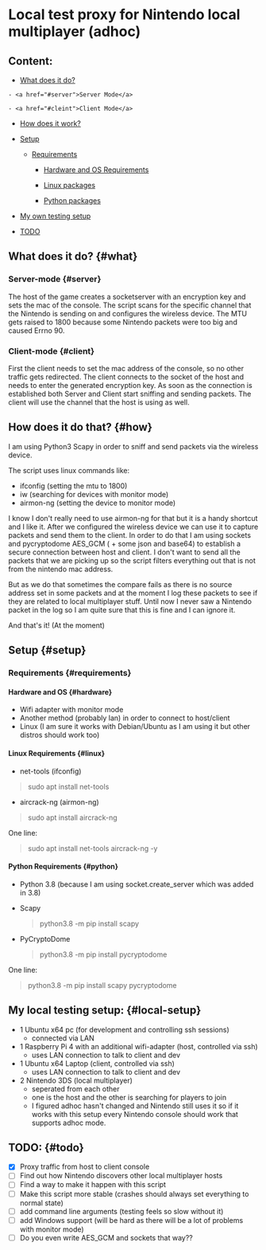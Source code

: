 # Local test proxy for Nintendo local multiplayer (adhoc)

## Content:

  -  <a href="#what">What does it do?</a>
  
    - <a href="#server">Server Mode</a>
    
    - <a href="#cleint">Client Mode</a>
    
  - <a href="#how">How does it work?</a>
  
  - <a href="#setup">Setup</a>
  
    - <a href="#requirements">Requirements</a>
    
      - <a href="#hardware">Hardware and OS Requirements</a>
      
      - <a href="#linux">Linux packages</a>
      
      - <a href="#python">Python packages</a>
      
  - <a href="#local-setup">My own testing setup</a>
  
  - <a href="#todo">TODO</a>

## What does it do? {#what}

### Server-mode {#server}
The host of the game creates a socketserver with an encryption key and sets the mac of the console.
The script scans for the specific channel that the Nintendo is sending on and configures the wireless device.
The MTU gets raised to 1800 because some Nintendo packets were too big and caused Errno 90.

### Client-mode {#client}
First the client needs to set the mac address of the console, so no other traffic gets redirected.
The client connects to the socket of the host and needs to enter the generated encryption key.
As soon as the connection is established both Server and Client start sniffing and sending packets.
The client will use the channel that the host is using as well.

## How does it do that? {#how}

I am using Python3 Scapy in order to sniff and send packets via the wireless device.

The script uses linux commands like:
  - ifconfig (setting the mtu to 1800)
  - iw (searching for devices with monitor mode)
  - airmon-ng (setting the device to monitor mode)

I know I don't really need to use airmon-ng for that but it is a handy shortcut and I like it.
After we configured the wireless device we can use it to capture packets and send them to the client.
In order to do that I am using sockets and pycryptodome AES_GCM ( + some json and base64) to establish a secure connection between host and client.
I don't want to send all the packets that we are picking up so the script filters everything out that is not from the nintendo mac address.

But as we do that sometimes the compare fails as there is no source address set in some packets and at the moment I log these packets to see if they are related to local multiplayer stuff.
Until now I never saw a Nintendo packet in the log so I am quite sure that this is fine and I can ignore it.

And that's it! (At the moment)

## Setup {#setup}

### Requirements {#requirements}

#### Hardware and OS {#hardware}

  - Wifi adapter with monitor mode
  - Another method (probably lan) in order to connect to host/client
  - Linux (I am sure it works with Debian/Ubuntu as I am using it but other distros should work too)

#### Linux Requirements {#linux}
  
  - net-tools (ifconfig)
  
  > sudo apt install net-tools
  
  - aircrack-ng (airmon-ng)
  
  > sudo apt install aircrack-ng
  
One line:

> sudo apt install net-tools aircrack-ng -y
  
#### Python Requirements {#python}

  - Python 3.8 (because I am using socket.create_server which was added in 3.8)
  - Scapy
    
    > python3.8 -m pip install scapy
    
  - PyCryptoDome
  
    > python3.8 -m pip install pycryptodome

One line:

> python3.8 -m pip install scapy pycryptodome

## My local testing setup: {#local-setup}

  - 1 Ubuntu x64 pc (for development and controlling ssh sessions)
    - connected via LAN
  - 1 Raspberry Pi 4 with an additional wifi-adapter (host, controlled via ssh)
    - uses LAN connection to talk to client and dev
  - 1 Ubuntu x64 Laptop (client, controlled via ssh)
    - uses LAN connection to talk to client and dev
  - 2 Nintendo 3DS (local multiplayer)
    - seperated from each other
    - one is the host and the other is searching for players to join
    - I figured adhoc hasn't changed and Nintendo still uses it so if it works with this setup every Nintendo console should work that supports adhoc mode.

## TODO: {#todo}

- [x] Proxy traffic from host to client console
- [ ] Find out how Nintendo discovers other local multiplayer hosts
- [ ] Find a way to make it happen with this script
- [ ] Make this script more stable (crashes should always set everything to normal state)
- [ ] add command line arguments (testing feels so slow without it)
- [ ] add Windows support (will be hard as there will be a lot of problems with monitor mode)
- [ ] Do you even write AES_GCM and sockets that way??
